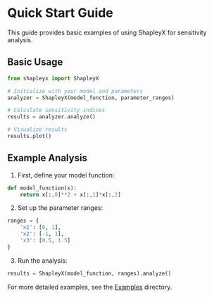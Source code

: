 # Quick Start Guide

This guide provides basic examples of using ShapleyX for sensitivity analysis.

## Basic Usage

```python
from shapleyx import ShapleyX

# Initialize with your model and parameters
analyzer = ShapleyX(model_function, parameter_ranges)

# Calculate sensitivity indices
results = analyzer.analyze()

# Visualize results
results.plot()
```

## Example Analysis

1. First, define your model function:
```python
def model_function(x):
    return x[:,0]**2 + x[:,1]*x[:,2]
```

2. Set up the parameter ranges:
```python
ranges = {
    'x1': [0, 1],
    'x2': [-1, 1], 
    'x3': [0.5, 1.5]
}
```

3. Run the analysis:
```python
results = ShapleyX(model_function, ranges).analyze()
```

For more detailed examples, see the [Examples](../Examples) directory.